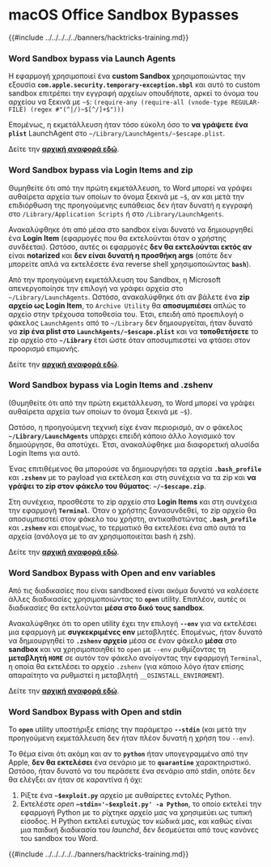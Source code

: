# macOS Office Sandbox Bypasses

{{#include ../../../../../banners/hacktricks-training.md}}

### Word Sandbox bypass via Launch Agents

Η εφαρμογή χρησιμοποιεί ένα **custom Sandbox** χρησιμοποιώντας την εξουσία **`com.apple.security.temporary-exception.sbpl`** και αυτό το custom sandbox επιτρέπει την εγγραφή αρχείων οπουδήποτε, αρκεί το όνομα του αρχείου να ξεκινά με `~$`: `(require-any (require-all (vnode-type REGULAR-FILE) (regex #"(^|/)~$[^/]+$")))`

Επομένως, η εκμετάλλευση ήταν τόσο εύκολη όσο το **να γράψετε ένα `plist`** LaunchAgent στο `~/Library/LaunchAgents/~$escape.plist`.

Δείτε την [**αρχική αναφορά εδώ**](https://www.mdsec.co.uk/2018/08/escaping-the-sandbox-microsoft-office-on-macos/).

### Word Sandbox bypass via Login Items and zip

Θυμηθείτε ότι από την πρώτη εκμετάλλευση, το Word μπορεί να γράψει αυθαίρετα αρχεία των οποίων το όνομα ξεκινά με `~$`, αν και μετά την επιδιόρθωση της προηγούμενης ευπάθειας δεν ήταν δυνατή η εγγραφή στο `/Library/Application Scripts` ή στο `/Library/LaunchAgents`.

Ανακαλύφθηκε ότι από μέσα στο sandbox είναι δυνατό να δημιουργηθεί ένα **Login Item** (εφαρμογές που θα εκτελούνται όταν ο χρήστης συνδέεται). Ωστόσο, αυτές οι εφαρμογές **δεν θα εκτελούνται εκτός αν** είναι **notarized** και **δεν είναι δυνατή η προσθήκη args** (οπότε δεν μπορείτε απλά να εκτελέσετε ένα reverse shell χρησιμοποιώντας **`bash`**).

Από την προηγούμενη εκμετάλλευση του Sandbox, η Microsoft απενεργοποίησε την επιλογή να γράφει αρχεία στο `~/Library/LaunchAgents`. Ωστόσο, ανακαλύφθηκε ότι αν βάλετε ένα **zip αρχείο ως Login Item**, το `Archive Utility` θα **αποσυμπιέσει** απλώς το αρχείο στην τρέχουσα τοποθεσία του. Έτσι, επειδή από προεπιλογή ο φάκελος `LaunchAgents` από το `~/Library` δεν δημιουργείται, ήταν δυνατό να **zip ένα plist στο `LaunchAgents/~$escape.plist`** και να **τοποθετήσετε** το zip αρχείο στο **`~/Library`** έτσι ώστε όταν αποσυμπιεστεί να φτάσει στον προορισμό επιμονής.

Δείτε την [**αρχική αναφορά εδώ**](https://objective-see.org/blog/blog_0x4B.html).

### Word Sandbox bypass via Login Items and .zshenv

(Θυμηθείτε ότι από την πρώτη εκμετάλλευση, το Word μπορεί να γράψει αυθαίρετα αρχεία των οποίων το όνομα ξεκινά με `~$`).

Ωστόσο, η προηγούμενη τεχνική είχε έναν περιορισμό, αν ο φάκελος **`~/Library/LaunchAgents`** υπάρχει επειδή κάποιο άλλο λογισμικό τον δημιούργησε, θα αποτύχει. Έτσι, ανακαλύφθηκε μια διαφορετική αλυσίδα Login Items για αυτό.

Ένας επιτιθέμενος θα μπορούσε να δημιουργήσει τα αρχεία **`.bash_profile`** και **`.zshenv`** με το payload για εκτέλεση και στη συνέχεια να τα zip και **να γράψει το zip στον φάκελο του θύματος**: **`~/~$escape.zip`**.

Στη συνέχεια, προσθέστε το zip αρχείο στα **Login Items** και στη συνέχεια την εφαρμογή **`Terminal`**. Όταν ο χρήστης ξανασυνδεθεί, το zip αρχείο θα αποσυμπιεστεί στον φάκελο του χρήστη, αντικαθιστώντας **`.bash_profile`** και **`.zshenv`** και επομένως, το τερματικό θα εκτελέσει ένα από αυτά τα αρχεία (ανάλογα με το αν χρησιμοποιείται bash ή zsh).

Δείτε την [**αρχική αναφορά εδώ**](https://desi-jarvis.medium.com/office365-macos-sandbox-escape-fcce4fa4123c).

### Word Sandbox Bypass with Open and env variables

Από τις διαδικασίες που είναι sandboxed είναι ακόμα δυνατό να καλέσετε άλλες διαδικασίες χρησιμοποιώντας το **`open`** utility. Επιπλέον, αυτές οι διαδικασίες θα εκτελούνται **μέσα στο δικό τους sandbox**.

Ανακαλύφθηκε ότι το open utility έχει την επιλογή **`--env`** για να εκτελέσει μια εφαρμογή με **συγκεκριμένες env** μεταβλητές. Επομένως, ήταν δυνατό να δημιουργηθεί το **`.zshenv` αρχείο** μέσα σε έναν φάκελο **μέσα** στο **sandbox** και να χρησιμοποιηθεί το `open` με `--env` ρυθμίζοντας τη **μεταβλητή `HOME`** σε αυτόν τον φάκελο ανοίγοντας την εφαρμογή `Terminal`, η οποία θα εκτελέσει το αρχείο `.zshenv` (για κάποιο λόγο ήταν επίσης απαραίτητο να ρυθμιστεί η μεταβλητή `__OSINSTALL_ENVIROMENT`).

Δείτε την [**αρχική αναφορά εδώ**](https://perception-point.io/blog/technical-analysis-of-cve-2021-30864/).

### Word Sandbox Bypass with Open and stdin

Το **`open`** utility υποστήριξε επίσης την παράμετρο **`--stdin`** (και μετά την προηγούμενη εκμετάλλευση δεν ήταν πλέον δυνατή η χρήση του `--env`).

Το θέμα είναι ότι ακόμη και αν το **`python`** ήταν υπογεγραμμένο από την Apple, **δεν θα εκτελέσει** ένα σενάριο με το **`quarantine`** χαρακτηριστικό. Ωστόσο, ήταν δυνατό να του περάσετε ένα σενάριο από stdin, οπότε δεν θα ελέγξει αν ήταν σε καραντίνα ή όχι:&#x20;

1. Ρίξτε ένα **`~$exploit.py`** αρχείο με αυθαίρετες εντολές Python.
2. Εκτελέστε _open_ **`–stdin='~$exploit.py' -a Python`**, το οποίο εκτελεί την εφαρμογή Python με το ρίχτηκε αρχείο μας να χρησιμεύει ως τυπική είσοδος. Η Python εκτελεί ευτυχώς τον κώδικά μας, και καθώς είναι μια παιδική διαδικασία του _launchd_, δεν δεσμεύεται από τους κανόνες του sandbox του Word.

{{#include ../../../../../banners/hacktricks-training.md}}
